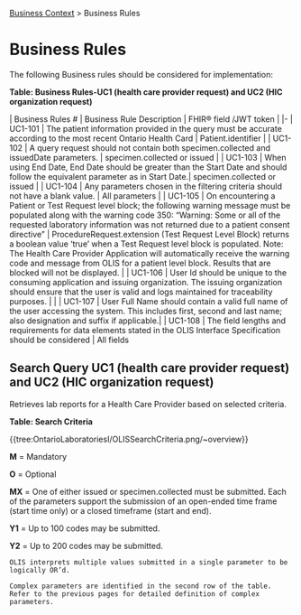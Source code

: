 <p id="breadcrumb">

[Business Context](https://simplifier.net/guide/OntarioLaboratoriesInformationSystemProviderQuery/BusinessContext) > Business Rules

</p>



# Business Rules


The following Business rules should be considered for implementation: 

**Table: Business Rules-UC1 (health care provider request) and UC2 (HIC organization request)**

| Business Rules # | Business Rule Description          | FHIR®  field /JWT token  |
|-
| UC1-101 | The patient information provided in the query must be accurate according to the most recent Ontario Health Card | Patient.identifier |
| UC1-102 | A query request should not contain both specimen.collected and issuedDate parameters. | specimen.collected or issued |
| UC1-103 | When using End Date, End Date should be greater than the Start Date and should follow the equivalent parameter as in Start Date.| specimen.collected or issued |
| UC1-104 | Any parameters chosen in the filtering criteria should not have a blank value. | All parameters |
| UC1-105 | On encountering a Patient or Test Request level block; the following warning message must be populated along with the warning code 350: “Warning: Some or all of the requested laboratory information was not returned due to a patient consent directive” | ProcedureRequest.extension (Test Request Level Block) returns a boolean value ‘true’ when a Test Request level block is populated. Note: The Health Care Provider  Application will automatically receive the warning code and message from OLIS for a patient level block. Results that are blocked will not be displayed. |
| UC1-106  | User Id should be unique to the consuming application and issuing organization. The issuing organization should ensure that the user is valid and logs maintained for traceability purposes.  |  |
| UC1-107  | User Full Name should contain a valid full name of the user accessing the system. This includes first, second and last name; also designation and suffix if applicable.| 
| UC1-108   | The field lengths and requirements for data elements stated in the OLIS Interface Specification should be considered  | All fields                    

                                                      
##  Search Query UC1 (health care provider request) and UC2 (HIC organization request)   

Retrieves lab reports for a Health Care Provider based on selected criteria.

**Table: Search Criteria**   


{{tree:OntarioLaboratoriesI/OLISSearchCriteria.png/~overview}} 


**M** = Mandatory

**O** = Optional

**MX** = One of either issued or specimen.collected must be submitted. Each of the parameters support the submission of an open-ended time frame (start time only) or a closed timeframe (start and end).

**Y1** = Up to 100 codes may be submitted.

**Y2** = Up to 200 codes may be submitted.

    OLIS interprets multiple values submitted in a single parameter to be logically OR’d.

    Complex parameters are identified in the second row of the table. Refer to the previous pages for detailed definition of complex parameters.
                                                                                                                                            
